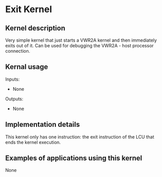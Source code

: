 # Exit Kernel

## Kernel description

Very simple kernel that just starts a VWR2A kernel and then immediately exits out of it. Can be used for debugging the VWR2A - host processor connection.

## Kernal usage

Inputs:
* None

Outputs:
* None

## Implementation details

This kernel only has one instruction: the exit instruction of the LCU that ends the kernel execution.

## Examples of applications using this kernel

None


